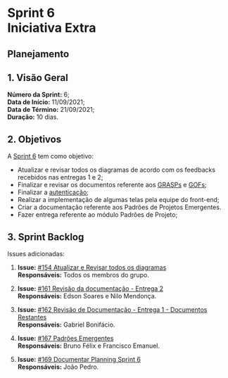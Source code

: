 # Sprint 6 <br> <span class="rotulo-extra">Iniciativa Extra</span>

## Planejamento 

## 1. Visão Geral
**Número da Sprint:** 6;<br>
**Data de Início:** 11/09/2021;<br>
**Data de Término:** 21/09/2021;<br>
**Duração:** 10 dias.<br>


## 2. Objetivos
A [Sprint 6](https://github.com/UnBArqDsw2021-1/2021.1_G6_Curumim/milestone/8) tem como objetivo:

- Atualizar e revisar todos os diagramas de acordo com os feedbacks recebidos nas entregas 1 e 2;<br>
- Finalizar e revisar os documentos referente aos [GRASPs](https://github.com/UnBArqDsw2021-1/2021.1_G6_Curumim/issues/131) e [GOFs](https://github.com/UnBArqDsw2021-1/2021.1_G6_Curumim/issues/143);<br>
- Finalizar a [autenticação](https://github.com/UnBArqDsw2021-1/2021.1_G6_Curumim_Back-end/issues/5);<br>
- Realizar a implementação de algumas telas pela equipe do front-end;<br>
- Criar a documentação referente aos Padrões de Projetos Emergentes.<br>
- Fazer entrega referente ao módulo Padrões de Projeto;<br>


## 3. Sprint Backlog
Issues adicionadas: 

1. **Issue:** [#154 Atualizar e Revisar todos os diagramas](https://github.com/UnBArqDsw2021-1/2021.1_G6_Curumim/issues/154)<br> 
**Responsáveis:** Todos os membros do grupo.<br>

2. **Issue:** [#161 Revisão da documentação - Entrega 2 ](https://github.com/UnBArqDsw2021-1/2021.1_G6_Curumim/issues/161)<br> 
**Responsáveis:** Edson Soares e Nilo Mendonça.<br>

3. **Issue:** [#162 Revisão de Documentação - Entrega 1 - Documentos Restantes](https://github.com/UnBArqDsw2021-1/2021.1_G6_Curumim/issues/162)<br> 
**Responsáveis:** Gabriel Bonifácio.<br>

4. **Issue:** [#167 Padrões Emergentes ](https://github.com/UnBArqDsw2021-1/2021.1_G6_Curumim/issues/167)<br> 
**Responsáveis:** Bruno Félix e Francisco Emanuel.<br>

5. **Issue:** [#169 Documentar Planning Sprint 6](https://github.com/UnBArqDsw2021-1/2021.1_G6_Curumim/issues/169)<br> 
**Responsáveis:** João Pedro.<br>
